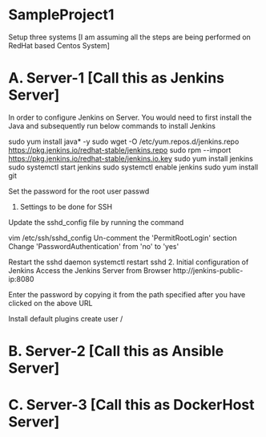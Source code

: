 # SampleProject1
Setup three systems [I am assuming all the steps are being performed on RedHat based Centos System]
# A. Server-1 [Call this as Jenkins Server]
In order to configure Jenkins on Server. You would need to first install the Java and subsequently run below commands to install Jenkins

sudo yum install java* -y
sudo wget -O /etc/yum.repos.d/jenkins.repo https://pkg.jenkins.io/redhat-stable/jenkins.repo
sudo rpm --import https://pkg.jenkins.io/redhat-stable/jenkins.io.key
sudo yum install jenkins
sudo systemctl start jenkins
sudo systemctl enable jenkins
sudo yum install git

Set the password for the root user
passwd 

1. Settings to be done for SSH

Update the sshd_config file by running the command 

vim /etc/ssh/sshd_config
Un-comment the 'PermitRootLogin' section  
Change 'PasswordAuthentication' from 'no' to 'yes'

Restart the sshd daemon
systemctl restart sshd
2. Initial configuration of Jenkins
Access the Jenkins Server from Browser http://jenkins-public-ip:8080

Enter the password by copying it from the path specified after you have clicked on the above URL
  
Install default plugins
create user <user-name>/<user-password>


# B. Server-2 [Call this as Ansible Server]
# C. Server-3 [Call this as DockerHost Server]
